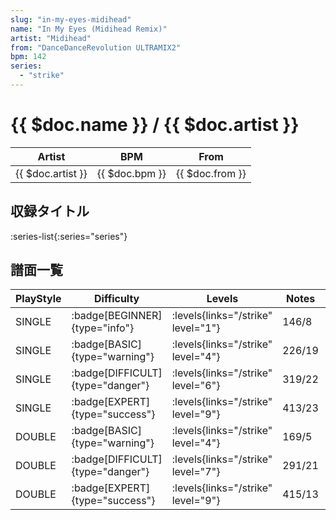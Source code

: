 ```yaml
---
slug: "in-my-eyes-midihead"
name: "In My Eyes (Midihead Remix)"
artist: "Midihead"
from: "DanceDanceRevolution ULTRAMIX2"
bpm: 142
series:
  - "strike"
---
```


# {{ $doc.name }} / {{ $doc.artist }}

|Artist|BPM|From|
|------|---|----|
|{{ $doc.artist }}|{{ $doc.bpm }}|{{ $doc.from }}|

## 収録タイトル

:series-list{:series="series"}

## 譜面一覧

|PlayStyle|Difficulty|Levels|Notes|Movie|
|---------|----------|------|-----|-----|
|SINGLE| :badge[BEGINNER]{type="info"}| :levels{links="/strike" level="1"}|146/8||
|SINGLE| :badge[BASIC]{type="warning"}| :levels{links="/strike" level="4"}|226/19||
|SINGLE| :badge[DIFFICULT]{type="danger"}| :levels{links="/strike" level="6"}|319/22||
|SINGLE| :badge[EXPERT]{type="success"}| :levels{links="/strike" level="9"}|413/23||
|DOUBLE| :badge[BASIC]{type="warning"}| :levels{links="/strike" level="4"}|169/5||
|DOUBLE| :badge[DIFFICULT]{type="danger"}| :levels{links="/strike" level="7"}|291/21||
|DOUBLE| :badge[EXPERT]{type="success"}| :levels{links="/strike" level="9"}|415/13||
